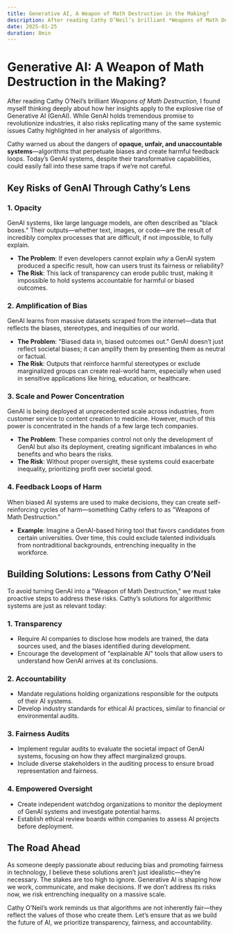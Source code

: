 ```yaml
---
title: Generative AI, A Weapon of Math Destruction in the Making?
description: After reading Cathy O’Neil’s brilliant *Weapons of Math Destruction,* I found myself thinking deeply about how her insights apply to the explosive rise of Generative AI...
date: 2025-01-25
duration: 8min
---
```


<!-- @layout-blog-post -->

# Generative AI: A Weapon of Math Destruction in the Making?

After reading Cathy O’Neil’s brilliant *Weapons of Math Destruction,* I found myself thinking deeply about how her insights apply to the explosive rise of Generative AI (GenAI). While GenAI holds tremendous promise to revolutionize industries, it also risks replicating many of the same systemic issues Cathy highlighted in her analysis of algorithms.

Cathy warned us about the dangers of **opaque, unfair, and unaccountable systems**—algorithms that perpetuate biases and create harmful feedback loops. Today’s GenAI systems, despite their transformative capabilities, could easily fall into these same traps if we’re not careful.

## Key Risks of GenAI Through Cathy’s Lens

### 1. **Opacity**
GenAI systems, like large language models, are often described as "black boxes." Their outputs—whether text, images, or code—are the result of incredibly complex processes that are difficult, if not impossible, to fully explain.

- **The Problem**: If even developers cannot explain *why* a GenAI system produced a specific result, how can users trust its fairness or reliability?
- **The Risk**: This lack of transparency can erode public trust, making it impossible to hold systems accountable for harmful or biased outcomes.

### 2. **Amplification of Bias**
GenAI learns from massive datasets scraped from the internet—data that reflects the biases, stereotypes, and inequities of our world.

- **The Problem**: "Biased data in, biased outcomes out." GenAI doesn’t just reflect societal biases; it can amplify them by presenting them as neutral or factual.
- **The Risk**: Outputs that reinforce harmful stereotypes or exclude marginalized groups can create real-world harm, especially when used in sensitive applications like hiring, education, or healthcare.

### 3. **Scale and Power Concentration**
GenAI is being deployed at unprecedented scale across industries, from customer service to content creation to medicine. However, much of this power is concentrated in the hands of a few large tech companies.

- **The Problem**: These companies control not only the development of GenAI but also its deployment, creating significant imbalances in who benefits and who bears the risks.
- **The Risk**: Without proper oversight, these systems could exacerbate inequality, prioritizing profit over societal good.

### 4. **Feedback Loops of Harm**
When biased AI systems are used to make decisions, they can create self-reinforcing cycles of harm—something Cathy refers to as "Weapons of Math Destruction."

- **Example**: Imagine a GenAI-based hiring tool that favors candidates from certain universities. Over time, this could exclude talented individuals from nontraditional backgrounds, entrenching inequality in the workforce.

## Building Solutions: Lessons from Cathy O’Neil

To avoid turning GenAI into a "Weapon of Math Destruction," we must take proactive steps to address these risks. Cathy’s solutions for algorithmic systems are just as relevant today:

### 1. **Transparency**
- Require AI companies to disclose how models are trained, the data sources used, and the biases identified during development.
- Encourage the development of "explainable AI" tools that allow users to understand how GenAI arrives at its conclusions.

### 2. **Accountability**
- Mandate regulations holding organizations responsible for the outputs of their AI systems.
- Develop industry standards for ethical AI practices, similar to financial or environmental audits.

### 3. **Fairness Audits**
- Implement regular audits to evaluate the societal impact of GenAI systems, focusing on how they affect marginalized groups.
- Include diverse stakeholders in the auditing process to ensure broad representation and fairness.

### 4. **Empowered Oversight**
- Create independent watchdog organizations to monitor the deployment of GenAI systems and investigate potential harms.
- Establish ethical review boards within companies to assess AI projects before deployment.

## The Road Ahead

As someone deeply passionate about reducing bias and promoting fairness in technology, I believe these solutions aren’t just idealistic—they’re necessary. The stakes are too high to ignore. Generative AI is shaping how we work, communicate, and make decisions. If we don’t address its risks now, we risk entrenching inequality on a massive scale.

Cathy O’Neil’s work reminds us that algorithms are not inherently fair—they reflect the values of those who create them. Let’s ensure that as we build the future of AI, we prioritize transparency, fairness, and accountability.

